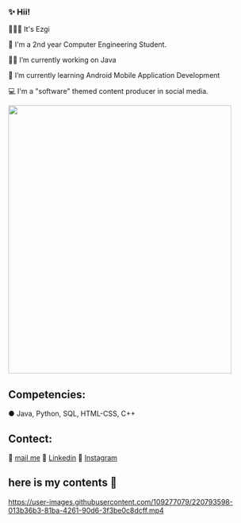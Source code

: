 ###  ✨ Hii!



 🙋🏻‍♀️ It's Ezgi 
 
 
 
 
 💜 I'm a 2nd year Computer Engineering Student. 
 
 
 💅🏻 I’m currently working on Java 
 
 
 🍓 I’m currently learning Android Mobile Application Development
 
 
 💻 I'm a "software" themed content producer in social media.
 
 
 
 
 
 
 
 

 
 
 
 
 
 <img src="https://user-images.githubusercontent.com/109277079/220794812-d1e285be-461c-41d2-983b-a59729b790f4.jpg" width="450" height="540">


 
 
 ## Competencies:
 ● Java, Python, SQL, HTML-CSS, C++ 

 ## Contect:
 📩 [mail me](karahanezgi64@gmail.com)
 💎 [Linkedin](https://www.linkedin.com/in/ezgikrhnn/)
 📸 [Instagram](https://www.instagram.com/codewbnezgirl/)
 
 
 
 ## here is my contents 🤍
 
 

https://user-images.githubusercontent.com/109277079/220793598-013b36b3-81ba-4261-90d6-3f3be0c8dcff.mp4


 
 
 
 

 

